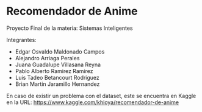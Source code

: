 # Recomendador de Anime

Proyecto Final de la materia: Sistemas Inteligentes

Integrantes:
  - Edgar Osvaldo Maldonado Campos
  - Alejandro Arriaga Perales
  - Juana Guadalupe Villasana Reyna
  - Pablo Alberto Ramirez Ramirez
  - Luis Tadeo Betancourt Rodriguez
  - Brian Martin Jaramillo Hernandez

En caso de existir un problema con el dataset, este se encuentra en Kaggle en la URL: https://www.kaggle.com/khioya/recomendador-de-anime
